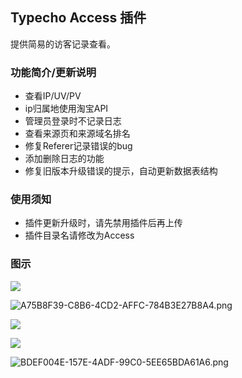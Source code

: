 ## Typecho Access 插件

提供简易的访客记录查看。

### 功能简介/更新说明

* 查看IP/UV/PV
* ip归属地使用淘宝API
* 管理员登录时不记录日志
* 查看来源页和来源域名排名
* 修复Referer记录错误的bug
* 添加删除日志的功能
* 修复旧版本升级错误的提示，自动更新数据表结构

### 使用须知

* 插件更新升级时，请先禁用插件后再上传
* 插件目录名请修改为Access

### 图示
![](https://kotori.love/usr/uploads/2015/12/4187563925.jpg)

![A75B8F39-C8B6-4CD2-AFFC-784B3E27B8A4.png](https://kotori.love/usr/uploads/2015/12/2019049143.png)

![](https://kotori.love/usr/uploads/2016/08/1564663056.png)

![](https://kotori.love/usr/uploads/2016/08/1121750290.png)

![BDEF004E-157E-4ADF-99C0-5EE65BDA61A6.png](https://kotori.love/usr/uploads/2016/11/3973345673.png)